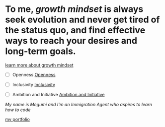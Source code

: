 # **To me, _growth mindset_ is always seek evolution and never get tired of the status quo, and find effective ways to reach your desires and long-term goals.**

[learn more about growth mindset](https://codefellows.github.io/common_curriculum/career_coaching/Professional_Competencies)


- [ ]  Openness
[Openness](https://www.123test.com/personality-openness/)

- [ ]  Inclusivity 
[Inclusivity](https://dictionary.cambridge.org/dictionary/english/inclusivity)

- [ ]  Ambition and Initiative 
[Ambition and Initiative](https://sites.psu.edu/academy/2017/09/24/initiative-and-ambition/)

*My name is Megumi and I'm an Immigration Agent who aspires to learn how to code*

[my portfolio](https://github.com/Megumi9813)

